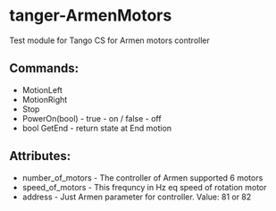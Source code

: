# tanger-ArmenMotors

Test module for Tango CS for Armen motors controller


## Commands:
 - MotionLeft
 - MotionRight
 - Stop
 - PowerOn(bool) - true - on / false - off
 - bool GetEnd - return state at End motion

## Attributes:
 - number_of_motors - The controller of Armen supported 6 motors
 - speed_of_motors - This frequncy in Hz eq speed of rotation motor
 - address - Just Armen parameter for controller. Value: 81 or 82
